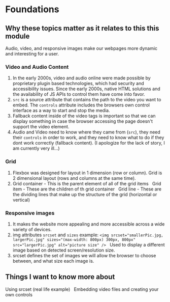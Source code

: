 # Foundations  

## Why these topics matter as it relates to this this module  

Audio, video, and responsive images make our webpages more dynamic and interesting for a user.  

### Video and Audio Content

1. In the early 2000s, video and audio online were made possible by proprietary plugin based technologies, which had security and accessibility issues. Since the early 2000s, native HTML solutions and the availability of JS APIs to control them have come into favor.  
2. `src` is a source attribute that contains the path to the video you want to embed. The `controls` attribute includes the browsers own control interface as a way to start and stop the media.  
3. Fallback content inside of the video tags is important so that we can display something in case the browser accessing the page doesn't support the video element.  
4. Audio and Video need to know where they came from (`src`), they need their `controls` in order to work, and they need to know what to do if they dont work correctly (fallback content). (I apologize for the lack of story, I am currently very ill...)

### Grid  

1. Flexbox was designed for layout in 1 dimension (row or column). Grid is 2 dimensional layout (rows and columns at the same time).  
2. Grid container - This is the parent element of all of the grid items  
Grid item - These are the children of th grid container  
Grid line - These are the dividing lines that make up the structure of the grid (horizontal or vertical)  

### Responsive images  

1. It makes the website more appealing and more accessible across a wide variety of devices.  
2. img attributes `srcset` and `sizes` example: `<img srcset="smallerPic.jpg, largerPic.jpg" sizes="(max-width: 800px) 300px, 800px" src="largerPic.jpg" alt="picture size" />`  
Used to display a different image based on detected screen/resolution size.  
3. srcset defines the set of images we will allow the browser to choose between, and what size each image is.  

## Things I want to know more about  

Using srcset (real life example)  
Embedding video files and creating your own controls  
